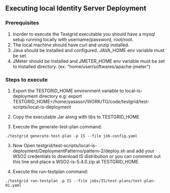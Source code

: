 ## Executing local Identity Server Deployment

### Prerequisites
1. Inorder to execute the Testgrid executable you should have a mysql setup running locally with username/password, root/root.
2. The local machine should have curl and unzip installed.
3. Java should be installed and configured. JAVA_HOME env variable must be set.
4. JMeter should be installed and JMETER_HOME env variable must be set to installed directory. (ex: "home/user/softwares/apache-jmeter")

### Steps to execute

1. Export the TESTGRID_HOME environment variable to local-is-deployment directory e.g: export TESTGRID_HOME=/home/yasassri/WORK/TG/code/testgrid/test-scripts/local-is-deployment

2. Copy the executable Jar along with libs to TESTGRID_HOME

3. Execute the generate-test-plan command: 
````
./testgrid generate-test-plan -p IS --file job-config.yaml
````
3. Now Open testgrid/test-scripts/local-is-deployment/DeploymentPatterns/pattern-2/deploy.sh and add your WSO2 credentials to download IS distribution or you can comment out this line and place a WSO2-is-5.4.0.zip at TESTGRID_HOME.

4. Execute the run-testplan command:
````
./testgrid run-testplan -p IS --file jobs/IS/test-plans/test-plan-01.yaml
``````